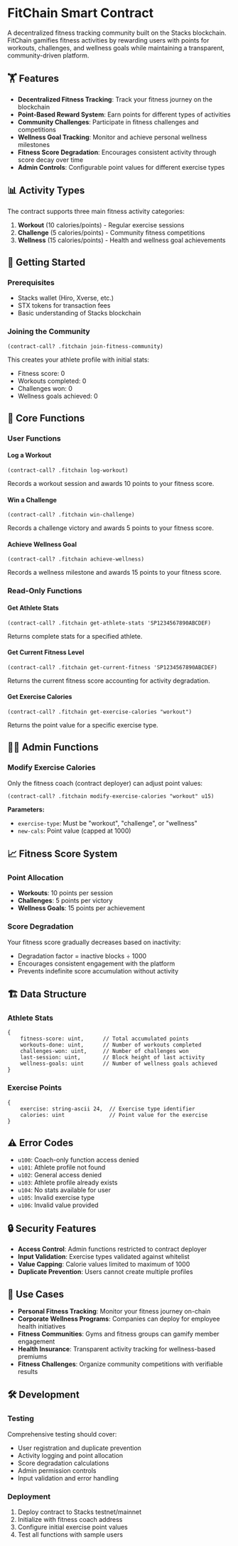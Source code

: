# FitChain Smart Contract

A decentralized fitness tracking community built on the Stacks blockchain. FitChain gamifies fitness activities by rewarding users with points for workouts, challenges, and wellness goals while maintaining a transparent, community-driven platform.

## 🏋️ Features

- **Decentralized Fitness Tracking**: Track your fitness journey on the blockchain
- **Point-Based Reward System**: Earn points for different types of activities
- **Community Challenges**: Participate in fitness challenges and competitions  
- **Wellness Goal Tracking**: Monitor and achieve personal wellness milestones
- **Fitness Score Degradation**: Encourages consistent activity through score decay over time
- **Admin Controls**: Configurable point values for different exercise types

## 📊 Activity Types

The contract supports three main fitness activity categories:

1. **Workout** (10 calories/points) - Regular exercise sessions
2. **Challenge** (5 calories/points) - Community fitness competitions
3. **Wellness** (15 calories/points) - Health and wellness goal achievements

## 🚀 Getting Started

### Prerequisites

- Stacks wallet (Hiro, Xverse, etc.)
- STX tokens for transaction fees
- Basic understanding of Stacks blockchain

### Joining the Community

```clarity
(contract-call? .fitchain join-fitness-community)
```

This creates your athlete profile with initial stats:
- Fitness score: 0
- Workouts completed: 0
- Challenges won: 0
- Wellness goals achieved: 0

## 📝 Core Functions

### User Functions

#### Log a Workout
```clarity
(contract-call? .fitchain log-workout)
```
Records a workout session and awards 10 points to your fitness score.

#### Win a Challenge
```clarity
(contract-call? .fitchain win-challenge)
```
Records a challenge victory and awards 5 points to your fitness score.

#### Achieve Wellness Goal
```clarity
(contract-call? .fitchain achieve-wellness)
```
Records a wellness milestone and awards 15 points to your fitness score.

### Read-Only Functions

#### Get Athlete Stats
```clarity
(contract-call? .fitchain get-athlete-stats 'SP1234567890ABCDEF)
```
Returns complete stats for a specified athlete.

#### Get Current Fitness Level
```clarity
(contract-call? .fitchain get-current-fitness 'SP1234567890ABCDEF)
```
Returns the current fitness score accounting for activity degradation.

#### Get Exercise Calories
```clarity
(contract-call? .fitchain get-exercise-calories "workout")
```
Returns the point value for a specific exercise type.

## 👨‍💼 Admin Functions

### Modify Exercise Calories
Only the fitness coach (contract deployer) can adjust point values:

```clarity
(contract-call? .fitchain modify-exercise-calories "workout" u15)
```

**Parameters:**
- `exercise-type`: Must be "workout", "challenge", or "wellness"
- `new-cals`: Point value (capped at 1000)

## 📈 Fitness Score System

### Point Allocation
- **Workouts**: 10 points per session
- **Challenges**: 5 points per victory
- **Wellness Goals**: 15 points per achievement

### Score Degradation
Your fitness score gradually decreases based on inactivity:
- Degradation factor = inactive blocks ÷ 1000
- Encourages consistent engagement with the platform
- Prevents indefinite score accumulation without activity

## 🏗️ Data Structure

### Athlete Stats
```clarity
{
    fitness-score: uint,      // Total accumulated points
    workouts-done: uint,      // Number of workouts completed
    challenges-won: uint,     // Number of challenges won
    last-session: uint,       // Block height of last activity
    wellness-goals: uint      // Number of wellness goals achieved
}
```

### Exercise Points
```clarity
{
    exercise: string-ascii 24,  // Exercise type identifier
    calories: uint              // Point value for the exercise
}
```

## ⚠️ Error Codes

- `u100`: Coach-only function access denied
- `u101`: Athlete profile not found
- `u102`: General access denied
- `u103`: Athlete profile already exists
- `u104`: No stats available for user
- `u105`: Invalid exercise type
- `u106`: Invalid value provided

## 🔒 Security Features

- **Access Control**: Admin functions restricted to contract deployer
- **Input Validation**: Exercise types validated against whitelist
- **Value Capping**: Calorie values limited to maximum of 1000
- **Duplicate Prevention**: Users cannot create multiple profiles

## 🎯 Use Cases

- **Personal Fitness Tracking**: Monitor your fitness journey on-chain
- **Corporate Wellness Programs**: Companies can deploy for employee health initiatives
- **Fitness Communities**: Gyms and fitness groups can gamify member engagement
- **Health Insurance**: Transparent activity tracking for wellness-based premiums
- **Fitness Challenges**: Organize community competitions with verifiable results

## 🛠️ Development

### Testing
Comprehensive testing should cover:
- User registration and duplicate prevention
- Activity logging and point allocation
- Score degradation calculations
- Admin permission controls
- Input validation and error handling

### Deployment
1. Deploy contract to Stacks testnet/mainnet
2. Initialize with fitness coach address
3. Configure initial exercise point values
4. Test all functions with sample users

